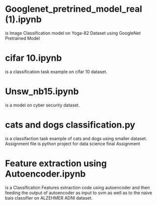 # Googlenet_pretrined_model_real (1).ipynb
is Image Classification model on Yoga-82 Dataset using GoogleNet Pretrained Model
# cifar 10.ipynb 
is a classification task example on cifar 10 dataset.
# Unsw_nb15.ipynb 
is a model on cyber security dataset.
# cats and dogs classification.py 
is a classifaction task example of cats and dogs using smaller dataset.
Assignment file is python project for data science final Assignment
# Feature extraction using Autoencoder.ipynb
is a Classification Features extraction code using autoencoder and then feeding the output of autoencoder as input to svm as well as to the naive bais classifier on ALZEHMER ADNI dataset.
